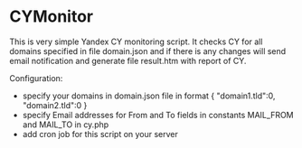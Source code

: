 # CYMonitor

This is very simple Yandex CY monitoring script. 
It checks CY for all domains specified in file domain.json and if there is any changes will send email notification 
and generate file result.htm with report of CY.

Configuration:
* specify your domains in domain.json file in format { "domain1.tld":0, "domain2.tld":0 }
* specify Email addresses for From and To fields in constants MAIL_FROM and MAIL_TO in cy.php
* add cron job for this script on your server
